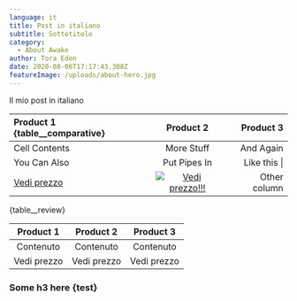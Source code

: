 ```yaml
---
language: it
title: Post in italiano
subtitle: Sottotitolo
category:
  - About Awake
author: Tora Eden
date: 2020-08-06T17:17:43.308Z
featureImage: /uploads/about-hero.jpg
---
```

Il mio post in italiano

| Product 1 {table__comparative}| Product 2 | Product 3 |
| :-------- | :-------: | --------: |
| Cell Contents| More Stuff | And Again |
| You Can Also | Put Pipes In | Like this \| |
| [Vedi prezzo](https://www.example.com) | [![Vedi prezzo!!!](https://www.netlify.com/img/deploy/button.svg)](https://example.com) | Other column |

{table__review}

|  Product 1  |  Product 2  |  Product 3  |
|:-----------:|:-----------:|:-----------:|
| Contenuto   | Contenuto   | Contenuto   |
| Vedi prezzo | Vedi prezzo | Vedi prezzo |{table__end} 

### Some h3 here {test}

